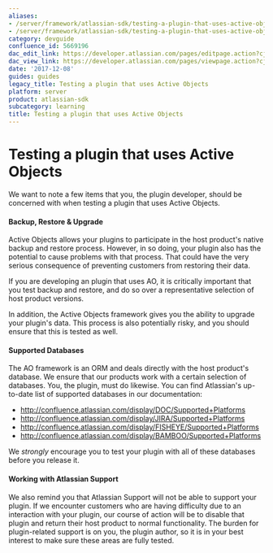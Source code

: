 ```yaml
---
aliases:
- /server/framework/atlassian-sdk/testing-a-plugin-that-uses-active-objects-5669196.html
- /server/framework/atlassian-sdk/testing-a-plugin-that-uses-active-objects-5669196.md
category: devguide
confluence_id: 5669196
dac_edit_link: https://developer.atlassian.com/pages/editpage.action?cjm=wozere&pageId=5669196
dac_view_link: https://developer.atlassian.com/pages/viewpage.action?cjm=wozere&pageId=5669196
date: '2017-12-08'
guides: guides
legacy_title: Testing a plugin that uses Active Objects
platform: server
product: atlassian-sdk
subcategory: learning
title: Testing a plugin that uses Active Objects
---
```

# Testing a plugin that uses Active Objects

We want to note a few items that you, the plugin developer, should be concerned with when testing a plugin that uses Active Objects.

#### Backup, Restore & Upgrade

Active Objects allows your plugins to participate in the host product's native backup and restore process. However, in so doing, your plugin also has the potential to cause problems with that process. That could have the very serious consequence of preventing customers from restoring their data.

If you are developing an plugin that uses AO, it is critically important that you test backup and restore, and do so over a representative selection of host product versions.

In addition, the Active Objects framework gives you the ability to upgrade your plugin's data. This process is also potentially risky, and you should ensure that this is tested as well.

#### Supported Databases

The AO framework is an ORM and deals directly with the host product's database. We ensure that our products work with a certain selection of databases. You, the plugin, must do likewise. You can find Atlassian's up-to-date list of supported databases in our documentation:

-   <a href="http://confluence.atlassian.com/display/DOC/Supported+Platforms" class="uri external-link">http://confluence.atlassian.com/display/DOC/Supported+Platforms</a>
-   <a href="http://confluence.atlassian.com/display/JIRA/Supported+Platforms" class="uri external-link">http://confluence.atlassian.com/display/JIRA/Supported+Platforms</a>
-   <a href="http://confluence.atlassian.com/display/FISHEYE/Supported+Platforms" class="uri external-link">http://confluence.atlassian.com/display/FISHEYE/Supported+Platforms</a>
-   <a href="http://confluence.atlassian.com/display/BAMBOO/Supported+Platforms" class="uri external-link">http://confluence.atlassian.com/display/BAMBOO/Supported+Platforms</a>

We *strongly* encourage you to test your plugin with all of these databases before you release it.

#### Working with Atlassian Support

We also remind you that Atlassian Support will not be able to support your plugin. If we encounter customers who are having difficulty due to an interaction with your plugin, our course of action will be to disable that plugin and return their host product to normal functionality. The burden for plugin-related support is on you, the plugin author, so it is in your best interest to make sure these areas are fully tested.
























































































































































































































































